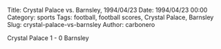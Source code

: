 Title: Crystal Palace vs. Barnsley, 1994/04/23
Date: 1994/04/23 00:00
Category: sports
Tags: football, football scores, Crystal Palace, Barnsley
Slug: crystal-palace-vs-barnsley
Author: carbonero


Crystal Palace 1 - 0 Barnsley
